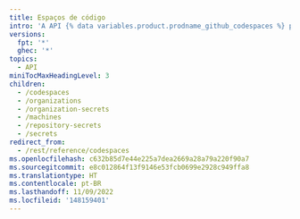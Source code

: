 ```yaml
---
title: Espaços de código
intro: 'A API {% data variables.product.prodname_github_codespaces %} permite que você gerencie os codespaces usando a API REST.'
versions:
  fpt: '*'
  ghec: '*'
topics:
  - API
miniTocMaxHeadingLevel: 3
children:
  - /codespaces
  - /organizations
  - /organization-secrets
  - /machines
  - /repository-secrets
  - /secrets
redirect_from:
  - /rest/reference/codespaces
ms.openlocfilehash: c632b85d7e44e225a7dea2669a28a79a220f90a7
ms.sourcegitcommit: e8c012864f13f9146e53fcb0699e2928c949ffa8
ms.translationtype: HT
ms.contentlocale: pt-BR
ms.lasthandoff: 11/09/2022
ms.locfileid: '148159401'
---
```


